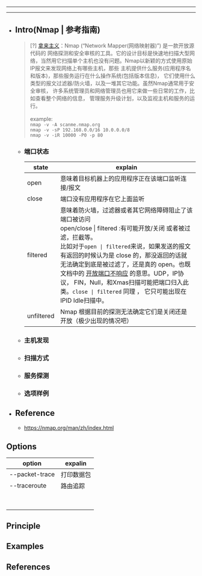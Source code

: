 
---
---

* ## Intro(Nmap | 参考指南)

    > [?] [拿来主义](https://nmap.org/man/zh/index.html#:~:text=是一款,服务的运行。)：Nmap (“Network Mapper(网络映射器)”) 是一款开放源代码的 网络探测和安全审核的工具。它的设计目标是快速地扫描大型网络，当然用它扫描单个主机也没有问题。Nmap以新颖的方式使用原始IP报文来发现网络上有哪些主机，那些 主机提供什么服务(应用程序名和版本)，那些服务运行在什么操作系统(包括版本信息)， 它们使用什么类型的报文过滤器/防火墙，以及一堆其它功能。虽然Nmap通常用于安全审核， 许多系统管理员和网络管理员也用它来做一些日常的工作，比如查看整个网络的信息， 管理服务升级计划，以及监视主机和服务的运行。
    <br><br>example:
    <br>`nmap -v -A scanme.nmap.org`
    <br>`nmap -v -sP 192.168.0.0/16 10.0.0.0/8`
    <br>`nmap -v -iR 10000 -P0 -p 80`

    + ### 端口状态

        | state | explain |
        | - | - |
        | open | 意味着目标机器上的应用程序正在该端口监听连接/报文 |
        | close | 端口没有应用程序在它上面监听 |
        | filtered | 意味着防火墙，过滤器或者其它网络障碍阻止了该端口被访问 <br> open/close \| filtered :有可能开放/关闭 或者被过滤，拦截等。<br>比如对于`open \| filtered`来说，如果发送的报文有返回的时候认为是 close 的，那没返回的话就无法确定到底是被过滤了，还是真的 open。也既文档中的 [开放端口不响应](https://nmap.org/man/zh/man-port-scanning-basics.html#:~:text=开放的端口不响应,-就是一个例子) 的意思。UDP，IP协议， FIN，Null，和Xmas扫描可能把端口归入此类。`close \| filtered` 同理 ， 它只可能出现在IPID Idle扫描中。|
        | unfiltered | Nmap 根据目前的探测无法确定它们是关闭还是开放（极少出现的情况吧） |

    + ### 主机发现
    + ### 扫描方式
    + ### 服务探测
    + ### 选项样例

* ## Reference
    + https://nmap.org/man/zh/index.html

## Options
| option | expalin
-|-
| --packet-trace        | 打印数据包
| --traceroute          | 路由追踪 
|  |  |
|  |  |
|  |  |
|  |  |
|  |  |
|  |  |
|  |  |
|  |  |
## Principle

## Examples

## References